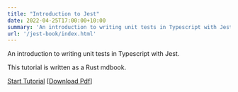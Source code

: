 ```yaml
---
title: "Introduction to Jest"
date: 2022-04-25T17:00:00+10:00
summary: 'An introduction to writing unit tests in Typescript with Jest. This tutorial is written as a Rust mdbook. [[Download PDF](/jest-book/pdf/output.pdf)]'
url: '/jest-book/index.html'
---
```


An introduction to writing unit tests in Typescript with Jest.

This tutorial is written as a Rust mdbook.

[Start Tutorial](/jest-book/index.html)
[[Download Pdf](/jest-book/pdf/output.pdf)]